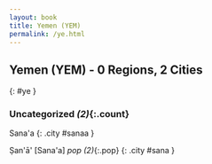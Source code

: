 ```yaml
---
layout: book
title: Yemen (YEM)
permalink: /ye.html
---
```


## Yemen (YEM) - 0 Regions, 2 Cities
{: #ye }





### Uncategorized _(2)_{:.count}


Sana'a  {: .city #sanaa } <br>

Ṣan'ā' [Sana'a]  _pop (2)_{:.pop} {: .city #sana } <br>


 
